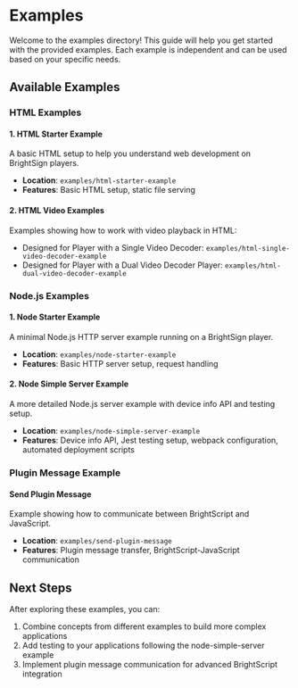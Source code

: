 # Examples

Welcome to the examples directory! This guide will help you get started with the provided examples. Each example is independent and can be used based on your specific needs.

## Available Examples

### HTML Examples

#### 1. HTML Starter Example
A basic HTML setup to help you understand web development on BrightSign players.
- **Location**: `examples/html-starter-example`
- **Features**: Basic HTML setup, static file serving

#### 2. HTML Video Examples
Examples showing how to work with video playback in HTML:
- Designed for Player with a Single Video Decoder: `examples/html-single-video-decoder-example`
- Designed for Player with a Dual Video Decoder Player: `examples/html-dual-video-decoder-example`

### Node.js Examples

#### 1. Node Starter Example
A minimal Node.js HTTP server example running on a BrightSign player.
- **Location**: `examples/node-starter-example`
- **Features**: Basic HTTP server setup, request handling

#### 2. Node Simple Server Example
A more detailed Node.js server example with device info API and testing setup.
- **Location**: `examples/node-simple-server-example`
- **Features**: Device info API, Jest testing setup, webpack configuration, automated deployment scripts

### Plugin Message Example

#### Send Plugin Message
Example showing how to communicate between BrightScript and JavaScript.
- **Location**: `examples/send-plugin-message`
- **Features**: Plugin message transfer, BrightScript-JavaScript communication


## Next Steps

After exploring these examples, you can:
1. Combine concepts from different examples to build more complex applications
2. Add testing to your applications following the node-simple-server example
3. Implement plugin message communication for advanced BrightScript integration
